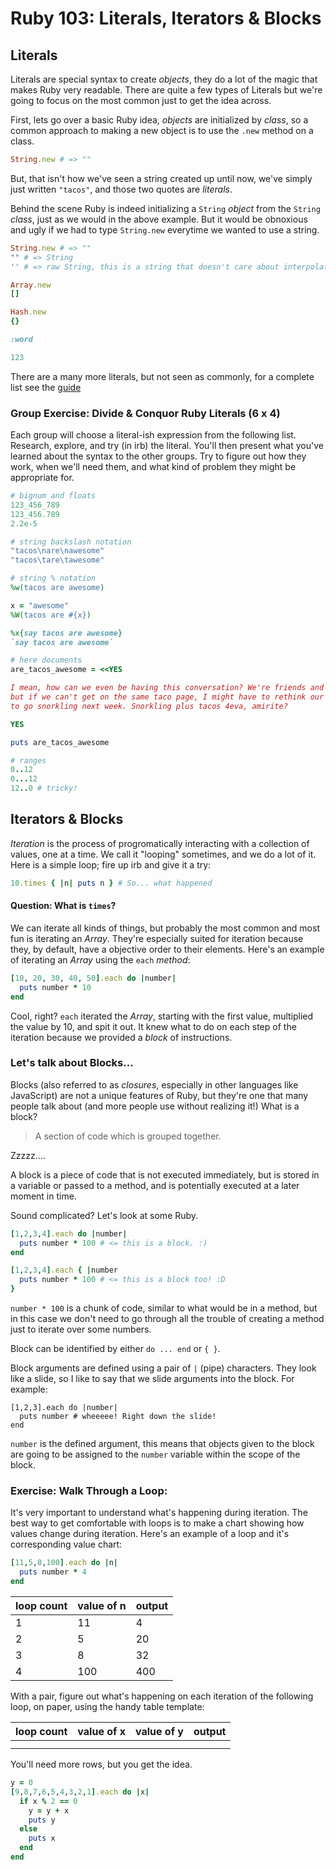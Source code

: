 # Ruby 103: Literals, Iterators & Blocks

## Literals

Literals are special syntax to create _objects_, they do a lot of the magic that makes Ruby very readable.  There are quite a few types of Literals but we're going to focus on the most common just to get the idea across.

First, lets go over a basic Ruby idea, _objects_ are initialized by _class_, so a common approach to making a new object is to use the `.new` method on a class.

```ruby
String.new # => ""
```

But, that isn't how we've seen a string created up until now, we've simply just written `"tacos"`, and those two quotes are _literals_.

Behind the scene Ruby is indeed initializing a `String` _object_ from the `String` _class_, just as we would in the above example. But it would be obnoxious and ugly if we had to type `String.new` everytime we wanted to use a string.

```ruby
String.new # => ""
"" # => String
'' # => raw String, this is a string that doesn't care about interpolation

Array.new
[]

Hash.new
{}

:word

123
```

There are a many more literals, but not seen as commonly, for a complete list see the [guide](http://en.wikibooks.org/wiki/Ruby_Programming/Syntax/Literals)

### Group Exercise: Divide & Conquor Ruby Literals (6 x 4)

Each group will choose a literal-ish expression from the following list. Research, explore, and try (in irb) the literal. You'll then present what you've learned about the syntax to the other groups. Try to figure out how they work, when we'll need them, and what kind of problem they might be appropriate for.

```ruby
# bignum and floats
123_456_789
123_456.789
2.2e-5

# string backslash notation
"tacos\nare\nawesome"
"tacos\tare\tawesome"

# string % notation
%w(tacos are awesome)

x = "awesome"
%W(tacos are #{x})

%x{say tacos are awesome}
`say tacos are awesome`

# here documents
are_tacos_awesome = <<YES

I mean, how can we even be having this conversation? We're friends and all,
but if we can't get on the same taco page, I might have to rethink our plans
to go snorkling next week. Snorkling plus tacos 4eva, amirite?

YES

puts are_tacos_awesome

# ranges
0..12
0...12
12..0 # tricky!
```

## Iterators & Blocks

_Iteration_ is the process of progromatically interacting with a collection of values, one at a time. We call it "looping" sometimes, and we do a lot of it. Here is a simple loop; fire up irb and give it a try:

```ruby
10.times { |n| puts n } # So... what happened
```
#### Question: What is `times`?

We can iterate all kinds of things, but probably the most common and most fun is iterating an _Array_. They're especially suited for iteration because they, by default, have a objective order to their elements. Here's an example of iterating an _Array_ using the `each` _method_:

```ruby
[10, 20, 30, 40, 50].each do |number|
  puts number * 10
end
```
Cool, right? `each` iterated the _Array_, starting with the first value, multiplied the value by 10, and spit it out. It knew what to do on each step of the iteration because we provided a _block_ of instructions.

### Let's talk about Blocks...

Blocks (also referred to as _closures_, especially in other languages like JavaScript) are not a unique features of Ruby, but they're one that many people talk about (and more people use without realizing it!) What is a block?

>A section of code which is grouped together.

Zzzzz....

A block is a piece of code that is not executed immediately, but is stored in a variable or passed to a method, and is potentially executed at a later moment in time.

Sound complicated? Let's look at some Ruby.

```ruby
[1,2,3,4].each do |number|
  puts number * 100 # <= this is a block. :)
end

[1,2,3,4].each { |number
  puts number * 100 # <= this is a block too! :D
}
```

`number * 100` is a chunk of code, similar to what would be in a method, but in this case we don't need to go through all the trouble of creating a method just to iterate over some numbers.

Block can be identified by either `do ... end` or `{ }`.

Block arguments are defined using a pair of `|` (pipe) characters. They look like a slide, so I like to say that we slide arguments into the block. For example:

```
[1,2,3].each do |number|
  puts number # wheeeee! Right down the slide!
end
```

`number` is the defined argument, this means that objects given to the block are going to be assigned to the `number` variable within the scope of the block.

### Exercise: Walk Through a Loop:

It's very important to understand what's happening during iteration. The best way to get comfortable with loops is to make a chart showing how values change during iteration. Here's an example of a loop and it's corresponding value chart:

```ruby
[11,5,8,100].each do |n|
  puts number * 4
end
```

| loop count | value of n | output |
|------------|------------|---------
| 1          | 11         | 4
| 2          | 5          | 20
| 3          | 8          | 32
| 4          | 100        | 400


With a pair, figure out what's happening on each iteration of the following loop, on paper, using the handy table template:

| loop count | value of x | value of y | output |
|------------|------------|------------|---------
| | | |
| | | |

You'll need more rows, but you get the idea.

```ruby
y = 0
[9,8,7,6,5,4,3,2,1].each do |x|
  if x % 2 == 0
    y = y + x
    puts y
  else
    puts x
  end
end
```
